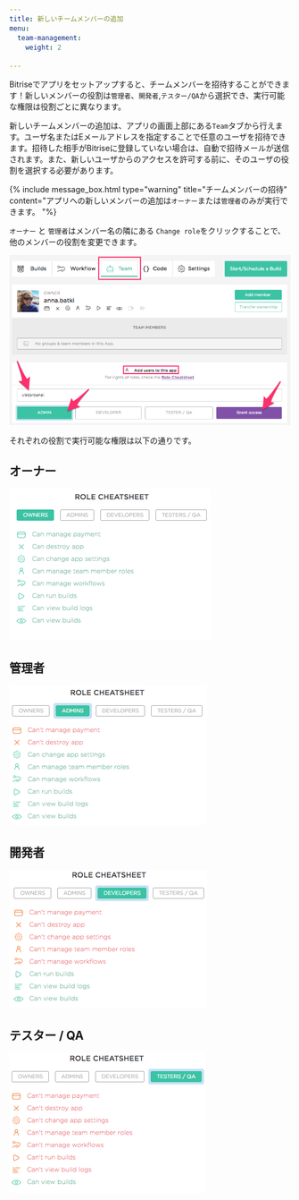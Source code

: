 ```yaml
---
title: 新しいチームメンバーの追加
menu:
  team-management:
    weight: 2

---
```

Bitriseでアプリをセットアップすると、チームメンバーを招待することができます！新しいメンバーの役割は`管理者`、`開発者`,`テスター/QA`から選択でき、実行可能な権限は役割ごとに異なります。

新しいチームメンバーの追加は、アプリの画面上部にある`Team`タブから行えます。ユーザ名またはEメールアドレスを指定することで任意のユーザを招待できます。招待した相手がBitriseに登録していない場合は、自動で招待メールが送信されます。また、新しいユーザからのアクセスを許可する前に、そのユーザの役割を選択する必要があります。

{% include message_box.html type="warning" title="チームメンバーの招待" content="アプリへの新しいメンバーの追加は`オーナー`または`管理者`のみが実行できます。
"%}

`オーナー` と `管理者`はメンバー名の隣にある `Change role`をクリックすることで、他のメンバーの役割を変更できます。

![Screenshot](/img/team-management/add-new-member.png)


それぞれの役割で実行可能な権限は以下の通りです。

## オーナー

![Screenshot](/img/team-management/owners.png)

## 管理者

![Screenshot](/img/team-management/admins.png)

## 開発者

![Screenshot](/img/team-management/developers.png)

## テスター / QA

![Screenshot](/img/team-management/testers-qa.png)